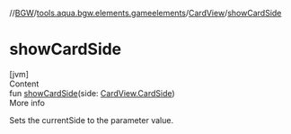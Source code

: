 //[BGW](../../../index.md)/[tools.aqua.bgw.elements.gameelements](../index.md)/[CardView](index.md)/[showCardSide](show-card-side.md)



# showCardSide  
[jvm]  
Content  
fun [showCardSide](show-card-side.md)(side: [CardView.CardSide](-card-side/index.md))  
More info  


Sets the currentSide to the parameter value.

  



